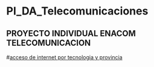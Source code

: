 ﻿# PI_DA_Telecomunicaciones

 ## PROYECTO INDIVIDUAL ENACOM TELECOMUNICACION

 #[acceso de internet por tecnologia y provincia](datasets/Internet_Accesos-por-tecnologiayporprovincia.csv)

